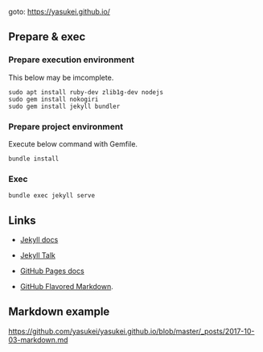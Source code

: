 goto: https://yasukei.github.io/

## Prepare & exec
### Prepare execution environment
This below may be imcomplete.

```shell
sudo apt install ruby-dev zlib1g-dev nodejs
sudo gem install nokogiri
sudo gem install jekyll bundler
```

### Prepare project environment
Execute below command with Gemfile.
```shell
bundle install
```

### Exec
```shell
bundle exec jekyll serve
```

## Links

* [Jekyll docs](https://jekyllrb.com/docs/home)
* [Jekyll Talk](https://talk.jekyllrb.com/)

* [GitHub Pages docs](https://help.github.com/categories/github-pages-basics/)
* [GitHub Flavored Markdown](https://guides.github.com/features/mastering-markdown/).

## Markdown example
https://github.com/yasukei/yasukei.github.io/blob/master/_posts/2017-10-03-markdown.md



